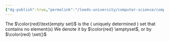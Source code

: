 ```yaml
---
{"dg-publish":true,"permalink":"/leeds-university/computer-science/compulsory-modules/fundamental-math-concepts/definitions/definition-5-3/","tags":["Definition"]}
---
```


The $\color{red}\text{empty set}$ is the ( uniquely determined ) set that contains no element(s)
We denote it by $\color{red} \emptyset$, or by $\color{red} \set{}$
